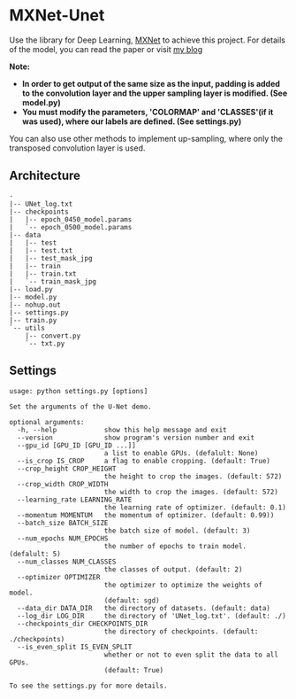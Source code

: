 # MXNet-Unet
Use the library for Deep Learning, [MXNet](http://mxnet.incubator.apache.org/) to achieve this project.
For details of the model, you can read the paper or visit [my blog](https://louris.cn/2019/09/23/unet-convolutional-networks-for-biomedical-image-segmentation.html/)

**Note:**
- **In order to get output of the same size as the input, padding is added to the convolution layer and the upper sampling layer is modified. (See model.py)**
- **You must modify the parameters, 'COLORMAP' and 'CLASSES'(if it was used), where our labels are defined. (See settings.py)**

You can also use other methods to implement up-sampling, where only the transposed convolution layer is used.

## Architecture
```
·
|-- UNet_log.txt
|-- checkpoints
|   |-- epoch_0450_model.params
|   `-- epoch_0500_model.params
|-- data
|   |-- test
|   |-- test.txt
|   |-- test_mask_jpg
|   |-- train
|   |-- train.txt
|   `-- train_mask_jpg
|-- load.py
|-- model.py
|-- nohup.out
|-- settings.py
|-- train.py
`-- utils
    |-- convert.py
    `-- txt.py
```
## Settings
```
usage: python settings.py [options]

Set the arguments of the U-Net demo.

optional arguments:
  -h, --help            show this help message and exit
  --version             show program's version number and exit
  --gpu_id [GPU_ID [GPU_ID ...]]
                        a list to enable GPUs. (defalult: None)
  --is_crop IS_CROP     a flag to enable cropping. (default: True)
  --crop_height CROP_HEIGHT
                        the height to crop the images. (default: 572)
  --crop_width CROP_WIDTH
                        the width to crop the images. (default: 572)
  --learning_rate LEARNING_RATE
                        the learning rate of optimizer. (default: 0.1)
  --momentum MOMENTUM   the momentum of optimizer. (default: 0.99))
  --batch_size BATCH_SIZE
                        the batch size of model. (default: 3)
  --num_epochs NUM_EPOCHS
                        the number of epochs to train model. (defalult: 5)
  --num_classes NUM_CLASSES
                        the classes of output. (default: 2)
  --optimizer OPTIMIZER
                        the optimizer to optimize the weights of model.
                        (default: sgd)
  --data_dir DATA_DIR   the directory of datasets. (default: data)
  --log_dir LOG_DIR     the directory of 'UNet_log.txt'. (default: ./)
  --checkpoints_dir CHECKPOINTS_DIR
                        the directory of checkpoints. (default: ./checkpoints)
  --is_even_split IS_EVEN_SPLIT
                        whether or not to even split the data to all GPUs.
                        (default: True)

To see the settings.py for more details.

```
